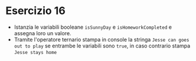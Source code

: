 # Esercizio 16

- Istanzia le variabili booleane `isSunnyDay` e `isHomeworkCompleted` e assegna loro un valore.
- Tramite l'operatore ternario stampa in console la stringa `Jesse can goes out to play` se entrambe le variabili sono `true`, in caso contrario stampa `Jesse stays home`